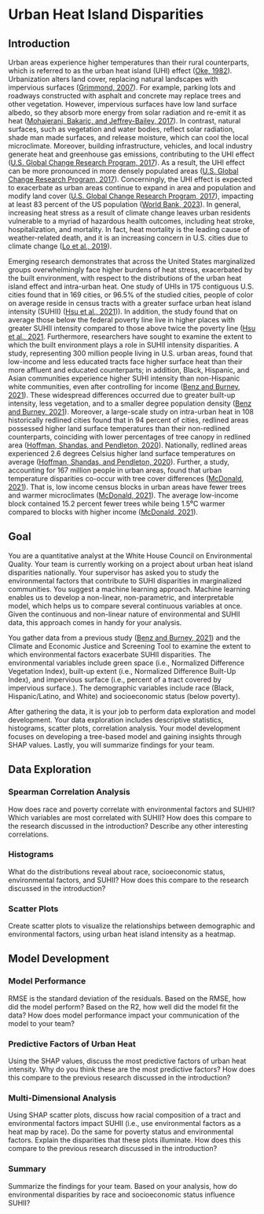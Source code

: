 # Urban Heat Island Disparities

## Introduction
Urban areas experience higher temperatures than their rural counterparts, which is referred to as the urban heat island (UHI) effect ([Oke, 1982](https://www.patarnott.com/pdf/Oake1982_UHI.pdf)). Urbanization alters land cover, replacing natural landscapes with impervious surfaces ([Grimmond, 2007](https://doi.org/10.1111/j.1475-4959.2007.232%5F3.x)). For example, parking lots and roadways constructed with asphalt and concrete may replace trees and other vegetation. However, impervious surfaces have low land surface albedo, so they absorb more energy from solar radiation and re-emit it as heat ([Mohajerani, Bakaric, and Jeffrey-Bailey, 2017](https://www.sciencedirect.com/science/article/abs/pii/S0301479717303201?via%3Dihub)). In contrast, natural surfaces, such as vegetation and water bodies, reflect solar radiation, shade man made surfaces, and release moisture, which can cool the local microclimate. Moreover, building infrastructure, vehicles, and local industry generate heat and greenhouse gas emissions, contributing to the UHI effect ([U.S. Global Change Research Program, 2017](https://science2017.globalchange.gov/downloads/CSSR_Ch10_Land_Cover_and_Terrestrial_Bio.pdf)). As a result, the UHI effect can be more pronounced in more densely populated areas ([U.S. Global Change Research Program, 2017](https://science2017.globalchange.gov/downloads/CSSR_Ch10_Land_Cover_and_Terrestrial_Bio.pdf)). Concerningly, the UHI effect is expected to exacerbate as urban areas continue to expand in area and population and modify land cover ([U.S. Global Change Research Program, 2017](https://science2017.globalchange.gov/downloads/CSSR_Ch10_Land_Cover_and_Terrestrial_Bio.pdf)), impacting at least 83 percent of the US population ([World Bank, 2023](https://data.worldbank.org/indicator/SP.URB.TOTL.IN.ZS?locations=US)). In general, increasing heat stress as a result of climate change leaves urban residents vulnerable to a myriad of hazardous health outcomes, including heat stroke, hospitalization, and mortality. In fact, heat mortality is the leading cause of weather-related death, and it is an increasing concern in U.S. cities due to climate change ([Lo et al., 2019](https://doi.org/10.1126/sciadv.aau4373)). 

Emerging research demonstrates that across the United States marginalized groups overwhelmingly face higher burdens of heat stress, exacerbated by the built environment, with respect to the distributions of the urban heat island effect and intra-urban heat. One study of UHIs in 175 contiguous U.S. cities found that in 169 cities, or 96.5% of the studied cities, people of color on average reside in census tracts with a greater surface urban heat island intensity (SUHII) ([Hsu et al., 2021](https://doi.org/10.1038/s41467-021-22799-5))). In addition, the study found that on average those below the federal poverty line live in higher places with greater SUHII intensity compared to those above twice the poverty line ([Hsu et al., 2021](https://doi.org/10.1038/s41467-021-22799-5). Furthermore, researchers have sought to examine the extent to which the built environment plays a role in SUHII intensity disparities. A study, representing 300 million people living in U.S. urban areas, found that low-income and less educated tracts face higher surface heat than their more affluent and educated counterparts; in addition, Black, Hispanic, and Asian communities experience higher SUHI intensity than non-Hispanic white communities, even after controlling for income ([Benz and Burney, 2021](https://doi.org/10.1029/2021EF002016)). These widespread differences occurred due to greater built-up intensity, less vegetation, and to a smaller degree population density ([Benz and Burney, 2021](https://doi.org/10.1029/2021EF002016)). Moreover, a large-scale study on intra-urban heat in 108 historically redlined cities found that in 94 percent of cities, redlined areas possessed higher land surface temperatures than their non-redlined counterparts, coinciding with lower percentages of tree canopy in redlined area ([Hoffman, Shandas, and Pendleton, 2020](https://doi.org/10.3390/cli8010012)). Nationally, redlined areas experienced 2.6 degrees Celsius higher land surface temperatures on average ([Hoffman, Shandas, and Pendleton, 2020](https://doi.org/10.3390/cli8010012)). Further, a study, accounting for 167 million people in urban areas, found that urban temperature disparities co-occur with tree cover differences ([McDonald, 2021](https://doi.org/10.1371/journal.pone.0249715)). That is, low income census blocks in urban areas have fewer trees and warmer microclimates ([McDonald, 2021](https://doi.org/10.1371/journal.pone.0249715)). The average low-income block contained 15.2 percent fewer trees while being 1.5⁰C warmer compared to blocks with higher income ([McDonald, 2021](https://doi.org/10.1371/journal.pone.0249715)). 

## Goal
You are a quantitative analyst at the White House Council on Environmental Quality. Your team is currently working on a project about urban heat island disparities nationally. Your supervisor has asked you to study the environmental factors that contribute to SUHI disparities in marginalized communities. You suggest a machine learning approach. Machine learning enables us to develop a non-linear, non-parametric, and interpretable model, which helps us to compare several continuous variables at once. Given the continuous and non-linear nature of environmental and SUHII data, this approach comes in handy for your analysis. 

You gather data from a previous study ([Benz and Burney, 2021](https://doi.org/10.1029/2021EF002016)) and the Climate and Economic Justice and Screening Tool to examine the extent to which environmental factors exacerbate SUHII disparities. The environmental variables include green space (i.e., Normalized Difference Vegetation Index), built-up extent (i.e., Normalized Difference Built-Up Index), and impervious surface (i.e., percent of a tract covered by impervious surface.). The demographic variables include race (Black, Hispanic/Latino, and White) and socioeconomic status (below poverty).

After gathering the data, it is your job to perform data exploration and model development. Your data exploration includes descriptive statistics, histograms, scatter plots, correlation analysis. Your model development focuses on developing a tree-based model and gaining insights through SHAP values. Lastly, you will summarize findings for your team.

## Data Exploration
### Spearman Correlation Analysis
How does race and poverty correlate with environmental factors and SUHII? Which variables are most correlated with SUHII? How does this compare to the research discussed in the introduction? Describe any other interesting correlations.

### Histograms
What do the distributions reveal about race, socioeconomic status, environmental factors, and SUHII? How does this compare to the research discussed in the introduction?

### Scatter Plots
Create scatter plots to visualize the relationships between demographic and environmental factors, using urban heat island intensity as a heatmap.

## Model Development
### Model Performance
RMSE is the standard deviation of the residuals. Based on the RMSE, how did the model perform? Based on the R2, how well did the model fit the data? How does model performance impact your communication of the model to your team? 

### Predictive Factors of Urban Heat
Using the SHAP values, discuss the most predictive factors of urban heat intensity. Why do you think these are the most predictive factors? How does this compare to the previous research discussed in the introduction? 

### Multi-Dimensional Analysis
Using SHAP scatter plots, discuss how racial composition of a tract and environmental factors impact SUHII (i.e., use environmental factors as a heat map by race). Do the same for poverty status and environmental factors. Explain the disparities that these plots illuminate. How does this compare to the previous research discussed in the introduction? 

### Summary
Summarize the findings for your team. Based on your analysis, how do environmental disparities by race and socioeconomic status influence SUHII? 

